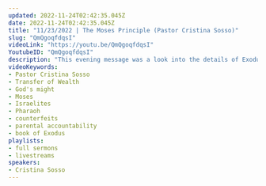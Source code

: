 ```yaml
---
updated: 2022-11-24T02:42:35.045Z
date: 2022-11-24T02:42:35.045Z
title: "11/23/2022 | The Moses Principle (Pastor Cristina Sosso)"
slug: "QmQgoqfdqsI"
videoLink: "https://youtu.be/QmQgoqfdqsI"
YoutubeID: "QmQgoqfdqsI"
description: "This evening message was a look into the details of Exodus 10, 11 and 12. The instructions given to Moses and the hardening of the Pharaoh's heart, give us a clear insight that sometimes the hardships that we go through, are for the benefit of God's people. Every step (plague) that was taken to show God's might and favor towards the Israelites was all being set for a greater purpose.\nIn the end the Israelites plundered the Egyptians. All the back and forth that the Pharaoh had done was all for the benefit of God's people. Pharaoh began bargaining with Moses, allowing him to take only the men and animals but to leave the women and children. This allows us to see that in our lives the enemy will allow us to have pieces of what God has promised us. Do not to be fooled, because they are only counterfeits. You are to be satisfied when you have fully been given everything that God has promised you. The subject of parental accountability was brought to our attention, many parents out there like to hand off their children to the elders or pastors of the church. By doing this, it is a clear indication that those parents do not believe in hell. After all if you took this matter serious, you would do everything in your power to correct you children. This move of God is moving quickly and it is an exciting time to be here with our Father. So lets strap in, follow these instructions and enjoy these victories. This sermon was delivered at Freedom Fellowship Church by Pastor Cristina Sosso."
videoKeywords:
- Pastor Cristina Sosso
- Transfer of Wealth
- God's might
- Moses
- Israelites
- Pharaoh
- counterfeits
- parental accountability
- book of Exodus
playlists:
- full sermons
- livestreams
speakers:
- Cristina Sosso
---
```

